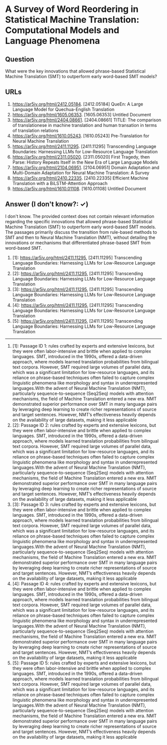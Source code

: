 # A Survey of Word Reordering in Statistical Machine Translation: Computational Models and Language Phenomena

## Question

What were the key innovations that allowed phrase-based Statistical Machine Translation (SMT) to outperform early word-based SMT models?

## URLs

1. https://ar5iv.org/html/2412.05184. [2412.05184] QueEn: A Large Language Model for Quechua-English Translation
2. https://ar5iv.org/html/1605.06353. [1605.06353] Untitled Document
3. https://ar5iv.org/html/2404.08661. [2404.08661] TITLE: The comparison of translationese in machine translation and human transation in terms of translation relations
4. https://ar5iv.org/html/1610.05243. [1610.05243] Pre-Translation for Neural Machine Translation
5. https://ar5iv.org/html/2411.11295. [2411.11295] Transcending Language Boundaries: Harnessing LLMs for Low-Resource Language Translation
6. https://ar5iv.org/html/2311.05020. [2311.05020] First Tragedy, then Parse: History Repeats Itself in the New Era of Large Language Models
7. https://ar5iv.org/html/2104.06951. [2104.06951] Domain Adaptation and Multi-Domain Adaptation for Neural Machine Translation: A Survey
8. https://ar5iv.org/html/2410.22335. [2410.22335] Efficient Machine Translation with a BiLSTM-Attention Approach
9. https://ar5iv.org/html/1610.01108. [1610.01108] Untitled Document

## Answer (I don't know?: ✓)

I don't know. The provided context does not contain relevant information regarding the specific innovations that allowed phrase-based Statistical Machine Translation (SMT) to outperform early word-based SMT models. The passages primarily discuss the transition from rule-based methods to SMT and then to Neural Machine Translation (NMT), without detailing the innovations or mechanisms that differentiated phrase-based SMT from word-based SMT.

1. [1]:  https://ar5iv.org/html/2411.11295, [2411.11295] Transcending Language Boundaries: Harnessing LLMs for Low-Resource Language Translation
2. [2]:  https://ar5iv.org/html/2411.11295, [2411.11295] Transcending Language Boundaries: Harnessing LLMs for Low-Resource Language Translation
3. [3]:  https://ar5iv.org/html/2411.11295, [2411.11295] Transcending Language Boundaries: Harnessing LLMs for Low-Resource Language Translation
4. [4]:  https://ar5iv.org/html/2411.11295, [2411.11295] Transcending Language Boundaries: Harnessing LLMs for Low-Resource Language Translation
5. [5]:  https://ar5iv.org/html/2411.11295, [2411.11295] Transcending Language Boundaries: Harnessing LLMs for Low-Resource Language Translation
---
1. [1]:  Passage ID 1: rules crafted by experts and extensive lexicons, but they were often labor-intensive and brittle when applied to complex languages. SMT, introduced in the 1990s, offered a data-driven approach, where models learned translation probabilities from bilingual text corpora. However, SMT required large volumes of parallel data, which was a significant limitation for low-resource languages, and its reliance on phrase-based techniques often failed to capture complex linguistic phenomena like morphology and syntax in underrepresented languages.With the advent of Neural Machine Translation (NMT), particularly sequence-to-sequence (Seq2Seq) models with attention mechanisms, the field of Machine Translation entered a new era. NMT demonstrated superior performance over SMT in many language pairs by leveraging deep learning to create richer representations of source and target sentences. However, NMT’s effectiveness heavily depends on the availability of large datasets, making it less applicable
2. [2]:  Passage ID 2: rules crafted by experts and extensive lexicons, but they were often labor-intensive and brittle when applied to complex languages. SMT, introduced in the 1990s, offered a data-driven approach, where models learned translation probabilities from bilingual text corpora. However, SMT required large volumes of parallel data, which was a significant limitation for low-resource languages, and its reliance on phrase-based techniques often failed to capture complex linguistic phenomena like morphology and syntax in underrepresented languages.With the advent of Neural Machine Translation (NMT), particularly sequence-to-sequence (Seq2Seq) models with attention mechanisms, the field of Machine Translation entered a new era. NMT demonstrated superior performance over SMT in many language pairs by leveraging deep learning to create richer representations of source and target sentences. However, NMT’s effectiveness heavily depends on the availability of large datasets, making it less applicable
3. [3]:  Passage ID 3: rules crafted by experts and extensive lexicons, but they were often labor-intensive and brittle when applied to complex languages. SMT, introduced in the 1990s, offered a data-driven approach, where models learned translation probabilities from bilingual text corpora. However, SMT required large volumes of parallel data, which was a significant limitation for low-resource languages, and its reliance on phrase-based techniques often failed to capture complex linguistic phenomena like morphology and syntax in underrepresented languages.With the advent of Neural Machine Translation (NMT), particularly sequence-to-sequence (Seq2Seq) models with attention mechanisms, the field of Machine Translation entered a new era. NMT demonstrated superior performance over SMT in many language pairs by leveraging deep learning to create richer representations of source and target sentences. However, NMT’s effectiveness heavily depends on the availability of large datasets, making it less applicable
4. [4]:  Passage ID 4: rules crafted by experts and extensive lexicons, but they were often labor-intensive and brittle when applied to complex languages. SMT, introduced in the 1990s, offered a data-driven approach, where models learned translation probabilities from bilingual text corpora. However, SMT required large volumes of parallel data, which was a significant limitation for low-resource languages, and its reliance on phrase-based techniques often failed to capture complex linguistic phenomena like morphology and syntax in underrepresented languages.With the advent of Neural Machine Translation (NMT), particularly sequence-to-sequence (Seq2Seq) models with attention mechanisms, the field of Machine Translation entered a new era. NMT demonstrated superior performance over SMT in many language pairs by leveraging deep learning to create richer representations of source and target sentences. However, NMT’s effectiveness heavily depends on the availability of large datasets, making it less applicable
5. [5]:  Passage ID 5: rules crafted by experts and extensive lexicons, but they were often labor-intensive and brittle when applied to complex languages. SMT, introduced in the 1990s, offered a data-driven approach, where models learned translation probabilities from bilingual text corpora. However, SMT required large volumes of parallel data, which was a significant limitation for low-resource languages, and its reliance on phrase-based techniques often failed to capture complex linguistic phenomena like morphology and syntax in underrepresented languages.With the advent of Neural Machine Translation (NMT), particularly sequence-to-sequence (Seq2Seq) models with attention mechanisms, the field of Machine Translation entered a new era. NMT demonstrated superior performance over SMT in many language pairs by leveraging deep learning to create richer representations of source and target sentences. However, NMT’s effectiveness heavily depends on the availability of large datasets, making it less applicable